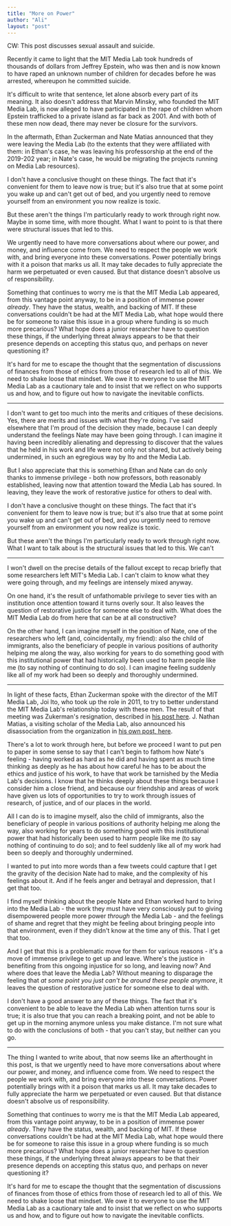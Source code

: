 ```yaml
---
title: "More on Power"
author: "Ali"
layout: "post"
---
```


CW: This post discusses sexual assault and suicide.

Recently it came to light that the MIT Media Lab took hundreds of thousands of dollars from Jeffrey Epstein, who was then and is now known to have raped an unknown number of children for decades before he was arrested, whereupon he committed suicide.

It's difficult to write that sentence, let alone absorb every part of its meaning.
It also doesn't address that Marvin Minsky,
who founded the MIT Media Lab, is now alleged to have participated in
the rape of children whom Epstein trafficked to
a private island as far back as 2001.
And with both of these men now dead, there may never be closure for the survivors.

In the aftermath, Ethan Zuckerman and Nate Matias announced that
they were leaving the Media Lab
(to the extents that they were affiliated with them:
in Ethan's case, he was leaving his professorship at the end of the 2019-202 year;
in Nate's case, he would be migrating the projects running on Media Lab resources).

I don't have a conclusive thought on these things.
The fact that it's convenient for them to leave now is true;
but it's also true that
at some point you wake up and can't get out of bed, and
you urgently need to remove yourself from an environment you now realize is toxic.

But these aren't the things I'm particularly ready to work through right now.
Maybe in some time, with more thought.
What I want to point to is that there were structural issues that led to this.

We urgently need to have more conversations about where our
power, and money, and influence come from.
We need to respect the people we work with, and 
bring everyone into these conversations.
Power potentially brings with it a poison that marks us all.
It may take decades to fully appreciate
the harm we perpetuated or even caused.
But that distance doesn't absolve us of responsibility.

Something that continues to worry me is that
the MIT Media Lab appeared, from this vantage point anyway,
to be in a position of immense power *already*.
They have
the status, wealth, and backing of MIT.
If these conversations couldn't be had at the MIT Media Lab,
what hope would there be for someone to raise this issue
in a group where funding is so much more precarious?
What hope does a junior researcher have to question these things,
if the underlying threat always appears to be that
their presence depends on
accepting this status quo, and perhaps on
never questioning it?


It's hard for me to escape the thought that
the segmentation of
discussions of finances from
those of ethics from
those of research led to all of this.
We need to shake loose that mindset.
We owe it to everyone
to use the MIT Media Lab as a cautionary tale and to insist that
we reflect on who supports us and how, and
to figure out how to navigate the inevitable conflicts.

---


I don't want to get too much into the merits and critiques of these decisions.
Yes, there are merits and issues with what they're doing.
I've said elsewhere that I'm proud of the decision they made, because
I can deeply understand the feelings Nate may have been going through.
I can imagine it having been incredibly alienating and depressing to discover that
the values that he held in his work and life were not only not shared, but
actively being undermined, in such an egregious way by Ito and the Media Lab.

But I also appreciate that this is something Ethan and Nate can do
only thanks to immense privilege -
both now professors,
both reasonably established,
leaving now that attention toward the Media Lab has soured.
In leaving, they leave the work of restorative justice for others to deal with.

I don't have a conclusive thought on these things.
The fact that it's convenient for them to leave now is true;
but it's also true that
at some point you wake up and can't get out of bed, and
you urgently need to remove yourself from an environment you now realize is toxic.

But these aren't the things I'm particularly ready to work through right now.
What I want to talk about is the structural issues that led to this.
We can't 









----


I won't dwell on the precise details of the fallout
except to recap briefly that some researchers left MIT's Media Lab.
I can't claim to know what they were going through, and
my feelings are intensely mixed anyway.

On one hand,
it's the result of unfathomable privilege
to sever ties with an institution
once attention toward it turns overly sour.
It also leaves the question of
restorative justice for someone else to deal with.
What does the MIT Media Lab do from here that can be at all constructive?

On the other hand,
I can imagine myself in the position of Nate,
one of the researchers who left (and, coincidentally, my friend):
also the child of immigrants,
also the beneficiary of people in various positions of authority
helping me along the way,
also working for years to do something good with this institutional power that had
historically been used to harm people like me
(to say nothing of continuing to do so).
I can imagine feeling suddenly like
all of my work had been so deeply and thoroughly undermined.






---


In light of these facts, Ethan Zuckerman spoke with the director of the MIT Media Lab, Joi Ito, who took up the role in 2011, to try to better understand the MIT Media Lab's relationship today with these men. The result of that meeting was Zukerman's resignation, described in [his post here][Zuckerman resignation]. J. Nathan Matias, a visiting scholar of the Media Lab, also announced his disassociation from the organization in [his own post, here][Matias resignation].

There's a lot to work through here, but before we proceed I want to put pen to paper in some sense to say that
I can't begin to fathom how Nate's feeling - having worked as hard as he did and having spent as much time thinking as deeply as he has about how careful he has to be about the ethics and justice of his work, to have that work be tarnished by the Media Lab's decisions.
I know that he thinks deeply about these things because
I consider him a close friend, and because
our friendship and areas of work have given us
lots of opportunities to try to work through issues of research,
of justice, and
of our places in the world.

All I can do is to imagine myself,
also the child of immigrants,
also the beneficiary of people in various positions of authority helping me along the way,
also working for years to do something good with this institutional power that had
historically been used to harm people like me
(to say nothing of continuing to do so);
and to feel suddenly like all of my work had been so deeply and thoroughly undermined.

I wanted to put into more words than a few tweets could capture
that I get the gravity of the decision Nate had to make, and
the complexity of his feelings about it.
And if he feels anger and betrayal and depression,
that I get that too.

I find myself thinking about the people Nate and Ethan
worked hard to bring into the Media Lab -
the work they must have very consciously put
to giving disempowered people more power *through* the Media Lab -
and the feelings of shame and regret that
they might be feeling about bringing people into that environment,
even if they didn't know at the time any of this.
That I get that too.

And I get
that this is a problematic move for them for various reasons -
it's a move of immense privilege to get up and leave.
Where's the justice in benefiting from
this ongoing injustice for so long, and leaving now?
And where does that leave the Media Lab?
Without meaning to disparage the feeling that
*at some point you just can't be around these people anymore*,
it leaves the question of
restorative justice for someone else to deal with.

I don't have a good answer to any of these things.
The fact that
it's convenient to be able to leave the Media Lab
when attention turns sour is true;
it is also true that you can reach a breaking point, and
not be able to get up in the morning anymore
unless you make distance.
I'm not sure what to do with the conclusions of both -
that you can't stay, but neither can you go.

---

The thing I wanted to write about,
that now seems like an afterthought in this post,
is that we urgently need to have more conversations about where our
power, and money, and influence come from.
We need to respect the people we work with, and 
bring everyone into these conversations.
Power potentially brings with it a poison that marks us all.
It may take decades to fully appreciate
the harm we perpetuated or even caused.
But that distance doesn't absolve us of responsibility.

Something that continues to worry me is that
the MIT Media Lab appeared, from this vantage point anyway,
to be in a position of immense power *already*.
They have
the status, wealth, and backing of MIT.
If these conversations couldn't be had at the MIT Media Lab,
what hope would there be for someone to raise this issue
in a group where funding is so much more precarious?
What hope does a junior researcher have to question these things,
if the underlying threat always appears to be that
their presence depends on
accepting this status quo, and perhaps on
never questioning it?


It's hard for me to escape the thought that
the segmentation of
discussions of finances from
those of ethics from
those of research led to all of this.
We need to shake loose that mindset.
We owe it to everyone
to use the MIT Media Lab as a cautionary tale and to insist that
we reflect on who supports us and how, and
to figure out how to navigate the inevitable conflicts.






[Zuckerman resignation]: https://medium.com/@EthanZ/on-me-and-the-media-lab-715bfc707f6f
[Matias resignation]: https://medium.com/@natematias/leaving-the-mit-media-lab-ea3066dfeb21